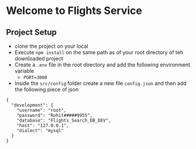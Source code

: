 # Welcome to Flights Service

## Project Setup
- clone the project on your local
- Execute `npm install` on the same path as of your root directory of teh downloaded project
- Create a `.env` file in the root directory and add the following environment variable
  - `PORT=3000`
- Inside the `src/config` folder create a new file `config.json` and then add the following piece of json

```
{
  "development": {
    "username": "root",
    "password": "Rohit#####9955",
    "database": "Flights_Search_DB_DEV",
    "host": "127.0.0.1",
    "dialect": "mysql"
  }
}


```